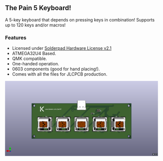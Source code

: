 ## The Pain 5 Keyboard!

A 5-key keyboard that depends on pressing keys in combination! Supports up to 120 keys and/or macros!

### Features
- Licensed under [Solderpad Hardware License v2.1](https://solderpad.org/licenses/SHL-2.1/)
- ATMEGA32U4 Based.
- QMK compatible.
- One-handed operation.
- 0603 components (good for hand placing!).
- Comes with all the files for JLCPCB production.

![3D Model](images/pain5.png)
